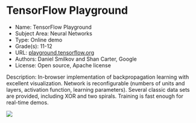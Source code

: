 # TensorFlow Playground
* Name: TensorFlow Playground
* Subject Area: Neural Networks
* Type: Online demo
* Grade(s): 11-12
* URL: [playground.tensorflow.org](https://playground.tensorflow.org)
* Authors: Daniel Smilkov and Shan Carter, Google
* License: Open source, Apache license

Description: In-browser implementation of backpropagation learning with excellent visualization. Network is reconfigurable (numbers of units and layers, activation function, learning parameters). Several classic data sets are provided, including XOR and two spirals. Training is fast enough for real-time demos.

![](https://github.com/touretzkyds/ai4k12/raw/master/images/tensorflow-playground.png)